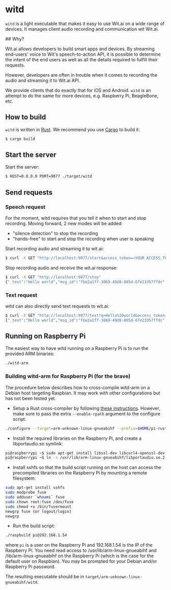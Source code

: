 # witd

`witd` is a light executable that makes it easy to use Wit.ai on a wide range of devices. It manages client audio recording and communication wit Wit.ai.

## Why?

Wit.ai allows developers to build smart apps and devices. By streaming end-users' voice to Wit's speech-to-action API, it is possible to determine the intent of the end users as well as all the details required to fulfill their requests.

However, developers are often in trouble when it comes to recording the audio and streaming it to Wit.ai API.

We provide clients that do exactly that for iOS and Android.
`witd` is an attempt to do the same for more devices, e.g. Raspberry Pi, BeagleBone, etc.

## How to build

`witd` is written in [Rust][rust]. We recommend you use [Cargo][cargo] to build it:

```bash
$ cargo build
```

## Start the server

Start the server:

```bash
$ HOST=0.0.0.0 PORT=9877 ./target/witd
```

## Send requests

### Speech request

For the moment, witd requires that you tell it when to start and stop recording. Moving forward, 2 new modes will be added:

- "silence detection" to stop the recording
- "hands-free" to start and stop the recording when user is speaking

Start recording audio and streaming it to wit.ai:

```bash
$ curl -X GET "http://localhost:9877/start&access_token=<YOUR_ACCESS_TOKEN>"
```

Stop recording audio and receive the wit.ai response:
```bash
$ curl -X GET "http://localhost:9877/stop"
{"_text":"Hello world","msg_id":"fbe2a1ff-3869-49d8-885d-67e23357ffdc","outcomes":[{"_text":"Hello world","confidence":0.263,"entities":{"location":[{"suggested":true,"value":"Hello world"}]},"intent":"get_weather"}]}
```

### Text request

witd can also directly send text requests to wit.ai:

```bash
$ curl -X GET "http://localhost:9877/text?q=Hello%20world&access_token=<YOUR_ACCESS_TOKEN>"
{"_text":"Hello world","msg_id":"fbe2a1ff-3869-49d8-885d-67e23357ffdc","outcomes":[{"_text":"Hello world","confidence":0.263,"entities":{"location":[{"suggested":true,"value":"Hello world"}]},"intent":"get_weather"}]}
```

## Running on Raspberry Pi

The easiest way to have witd running on a Raspberry Pi is to run the provided ARM binaries:

```bash
./witd-arm
```

### Building witd-arm for Raspberry Pi (for the brave)

The procedure below describes how to cross-compile witd-arm on a Debian host targeting Raspbian. It may work with other configurations but has not been tested yet.

* Setup a Rust cross-compiler by following [these instructions](https://github.com/npryce/rusty-pi/blob/master/doc/compile-the-compiler.asciidoc). However, make sure to pass the extra `--enable-rpath` argument to the configure script:
```bash
./configure --target=arm-unknown-linux-gnueabihf --prefix=$HOME/pi-rust --enable-rpath && make && make install
```
* Install the required libraries on the Raspberry Pi, and create a libportaudio.so symlink:
```bash
pi@raspberrypi ~$ sudo apt-get install libssl-dev libcurl4-openssl-dev libcrypto++-dev libportaudio-dev
pi@raspberrypi ~$ ln -s /usr/lib/arm-linux-gnueabihf/libportaudio.so.2 /usr/lib/arm-linux-gnueabihf/libportaudio.so
```
* Install sshfs so that the build script running on the host can access the precompiled libraries on the Raspberry Pi by mounting a remote filesystem:
```bash
sudo apt-get install sshfs
sudo modprobe fuse
sudo adduser `whoami` fuse
sudo chown root:fuse /dev/fuse
sudo chmod +x /bin/fusermount
newgrp fuse (or logout/login)
newgrp
```
* Run the build script:
```bash
./raspbuild pi@192.168.1.54
```
where `pi` is a user on the Raspberry Pi and 192.168.1.54 is the IP of the Raspberry Pi. You need read access to /usr/lib/arm-linux-gnueabihf and /lib/arm-linux-gnueabihf on the Raspberry Pi (which is the case for the default user on Raspbian). You may be prompted for your Debian and/or Raspberry Pi password.

The resulting executable should be in `target/arm-unknown-linux-gnueabihf/witd`.

[rust]: http://rust-lang.org
[cargo]: http://crates.io
